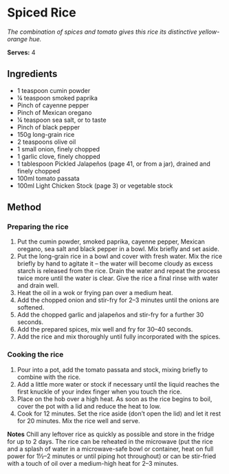 # Spiced Rice
*The combination of spices and tomato gives this rice its distinctive yellow-orange hue.*

**Serves:** 4

## Ingredients
- 1 teaspoon cumin powder
- ¼ teaspoon smoked paprika
- Pinch of cayenne pepper
- Pinch of Mexican oregano
- ¼ teaspoon sea salt, or to taste
- Pinch of black pepper
- 150g long-grain rice
- 2 teaspoons olive oil
- 1 small onion, finely chopped
- 1 garlic clove, finely chopped
- 1 tablespoon Pickled Jalapeños (page 41, or from a jar), drained and finely chopped
- 100ml tomato passata
- 100ml Light Chicken Stock (page 3) or vegetable stock

## Method
### Preparing the rice
1. Put the cumin powder, smoked paprika, cayenne pepper, Mexican oregano, sea salt and black pepper in a bowl. Mix briefly and set aside.
1. Put the long-grain rice in a bowl and cover with fresh water. 
Mix the rice briefly by hand to agitate it – the water will become cloudy as excess starch is released from the rice. Drain the water and repeat the process twice more until the water is clear. Give the rice a final rinse with water and drain well.
1. Heat the oil in a wok or frying pan over a medium heat. 
1. Add the chopped onion and stir-fry for 2–3 minutes until the onions are softened. 
1. Add the chopped garlic and jalapeños and stir-fry for a further 30 seconds. 
1. Add the prepared spices, mix well and fry for 30–40 seconds.
1. Add the rice and mix thoroughly until fully incorporated with the spices.

### Cooking the rice
1. Pour into a pot, add the tomato passata and stock, mixing briefly to combine with the rice. 
1. Add a little more water or stock if necessary until the liquid reaches the first knuckle of your index finger when you touch the rice.
1. Place on the hob over a high heat. As soon as the rice begins to boil, cover the pot with a lid and reduce the heat to low. 
1. Cook for 12 minutes. Set the rice aside (don’t open the lid) and let it rest for 20 minutes. Mix the rice well and serve.

**Notes**
Chill any leftover rice as quickly as possible and store in the fridge for up to 2 days. The rice can be reheated in the microwave (put the rice and a splash of water in a microwave-safe bowl or container, heat on full power for 1½–2 minutes or until piping hot throughout) or can be stir-fried with a touch of oil over a medium-high heat for 2–3 minutes.